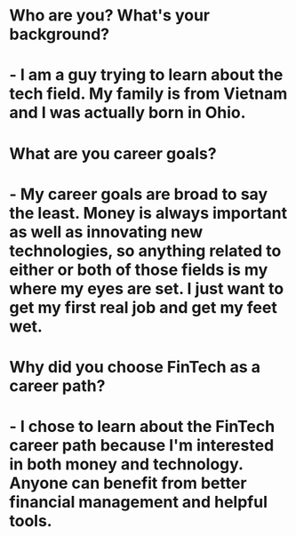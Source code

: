# Who are you? What's your background?
# - I am a guy trying to learn about the tech field. My family is from Vietnam and I was actually born in Ohio.
# What are you career goals?
# - My career goals are broad to say the least. Money is always important as well as innovating new technologies, so anything  related to either or both of those fields is my where my eyes are set. I just want to get my first real job and get my feet wet.
# Why did you choose FinTech as a career path?
# - I chose to learn about the FinTech career path because I'm interested in both money and technology. Anyone can benefit from better financial management and helpful tools.
